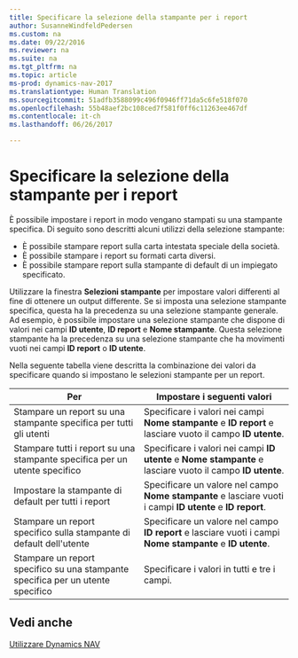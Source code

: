 ```yaml
---
title: Specificare la selezione della stampante per i report
author: SusanneWindfeldPedersen
ms.custom: na
ms.date: 09/22/2016
ms.reviewer: na
ms.suite: na
ms.tgt_pltfrm: na
ms.topic: article
ms-prod: dynamics-nav-2017
ms.translationtype: Human Translation
ms.sourcegitcommit: 51adfb3588099c496f0946ff71da5c6fe518f070
ms.openlocfilehash: 55b48aef2bc108ced7f581f0ff6c11263ee467df
ms.contentlocale: it-ch
ms.lasthandoff: 06/26/2017

---
```

    
# <a name="specify-printer-selection-for-reports"></a>Specificare la selezione della stampante per i report
È possibile impostare i report in modo vengano stampati su una stampante specifica. Di seguito sono descritti alcuni utilizzi della selezione stampante: 

- È possibile stampare report sulla carta intestata speciale della società.
- È possibile stampare i report su formati carta diversi.
- È possibile stampare report sulla stampante di default di un impiegato specificato.

Utilizzare la finestra **Selezioni stampante** per impostare valori differenti al fine di ottenere un output differente. Se si imposta una selezione stampante specifica, questa ha la precedenza su una selezione stampante generale. Ad esempio, è possibile impostare una selezione stampante che dispone di valori nei campi **ID utente**, **ID report** e **Nome stampante**. Questa selezione stampante ha la precedenza su una selezione stampante che ha movimenti vuoti nei campi **ID report** o **ID utente**. 

Nella seguente tabella viene descritta la combinazione dei valori da specificare quando si impostano le selezioni stampante per un report.

|Per                                                 |Impostare i seguenti valori                                             |
|---------------------------------------------------|---------------------------------------------------------------------|
|Stampare un report su una stampante specifica per tutti gli utenti |Specificare i valori nei campi **Nome stampante** e **ID report** e lasciare vuoto il campo **ID utente**.|
|Stampare tutti i report su una stampante specifica per un utente specifico|Specificare i valori nei campi **ID utente** e **Nome stampante** e lasciare vuoto il campo **ID utente**.|
|Impostare la stampante di default per tutti i report|Specificare un valore nel campo **Nome stampante** e lasciare vuoti i campi **ID utente** e **ID report**.|
|Stampare un report specifico sulla stampante di default dell'utente|Specificare un valore nel campo **ID report** e lasciare vuoti i campi **Nome stampante** e **ID utente**.|
|Stampare un report specifico su una stampante specifica per un utente specifico|Specificare i valori in tutti e tre i campi.|

## <a name="see-also"></a>Vedi anche
[Utilizzare Dynamics NAV](ui-work-product.md)

